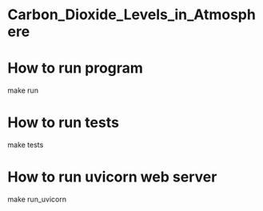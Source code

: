 # Carbon_Dioxide_Levels_in_Atmosphere

# How to run program
make run

# How to run tests
make tests

# How to run uvicorn web server
make run_uvicorn
